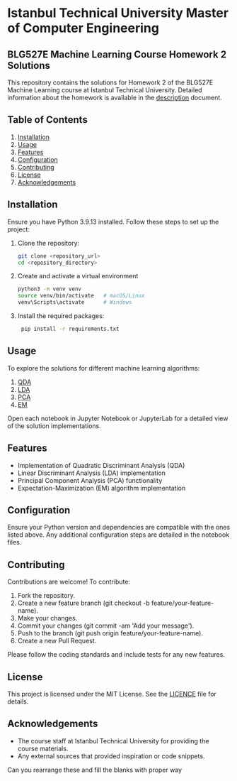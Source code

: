 # Istanbul Technical University Master of Computer Engineering
## BLG527E Machine Learning Course Homework 2 Solutions

This repository contains the solutions for Homework 2 of the BLG527E Machine Learning course at Istanbul Technical University. Detailed information about the homework is available in the [description](BLG527E_hw2_description.docx) document.

## Table of Contents
1. [Installation](#installation)
2. [Usage](#usage)
3. [Features](#features)
4. [Configuration](#configuration)
5. [Contributing](#contributing)
6. [License](#license)
7. [Acknowledgements](#acknowledgements)

## Installation

Ensure you have Python 3.9.13 installed. Follow these steps to set up the project:

1. Clone the repository:
   ```bash
   git clone <repository_url>
   cd <repository_directory>
   
2. Create and activate a virtual environment   
   ```bash
   python3 -m venv venv
   source venv/bin/activate   # macOS/Linux
   venv\Scripts\activate      # Windows

3. Install the required packages:
   ```bash
    pip install -r requirements.txt

## Usage
To explore the solutions for different machine learning algorithms:

1. [QDA](src/notebooks/q1.ipynb)
2. [LDA](src/notebooks/q1.ipynb)
3. [PCA](src/notebooks/q2.ipynb)
4. [EM](src/notebooks/q3.ipynb)

Open each notebook in Jupyter Notebook or JupyterLab for a detailed view of the solution implementations.

## Features
- Implementation of Quadratic Discriminant Analysis (QDA)
- Linear Discriminant Analysis (LDA) implementation
- Principal Component Analysis (PCA) functionality
- Expectation-Maximization (EM) algorithm implementation

## Configuration
Ensure your Python version and dependencies are compatible with the ones listed above. Any additional configuration steps are detailed in the notebook files.

## Contributing
Contributions are welcome! To contribute:

1. Fork the repository.
2. Create a new feature branch (git checkout -b feature/your-feature-name).
3. Make your changes.
4. Commit your changes (git commit -am 'Add your message').
5. Push to the branch (git push origin feature/your-feature-name).
6. Create a new Pull Request.

Please follow the coding standards and include tests for any new features.

## License
This project is licensed under the MIT License. See the [LICENCE](LICENCE) file for details.

## Acknowledgements
- The course staff at Istanbul Technical University for providing the course materials.
- Any external sources that provided inspiration or code snippets.

Can you rearrange these and fill the blanks with proper way